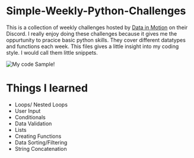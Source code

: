 # Simple-Weekly-Python-Challenges


This is a collection of weekly challenges hosted by [Data in Motion](https://www.linkedin.com/company/data-in-motion-llc/) on their Discord. I really enjoy doing these challenges because it gives me the oppurtunity to pracice basic python skills. They cover different datatypes and functions each week. This files gives a little insight into my coding style. I would call them little snippets. 

![My code Sample!](blob/main/CodeExample.png)


# Things I learned

<ul>
  <li> Loops/ Nested Loops</li>
  <li> User Input</li>
  <li> Conditionals</li>
  <li> Data Validation</li>
  <li> Lists</li>
  <li> Creating Functions</li>
  <li> Data Sorting/Filtering</li>
  <li> String Concatenation</li>
</ul>
